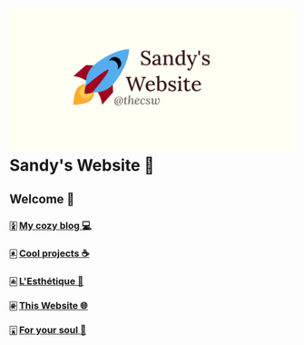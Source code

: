 ![preview](./preview.png)
Sandy\'s Website 🚀
==================

Welcome 🌷
---------

### 🀏 [My cozy blog 💻](./blogs)

### 🀀 [Cool projects ☕](./projects)

### 🀁 [L\'Esthétique 🎨](./arts)

### 🀅 [This Website 🌐](./web)

### 🀇 [For your soul 💃](./soul)

